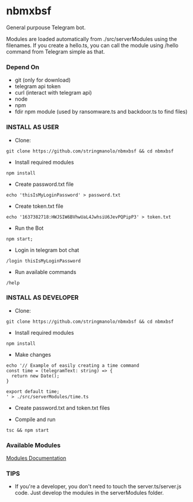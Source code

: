 # nbmxbsf  
General purpouse Telegram bot.  
  
Modules are loaded automatically from ./src/serverModules using the filenames. If you create a hello.ts, you can call the module using /hello command from Telegram simple as that.

### Depend On
- git (only for download)
- telegram api token
- curl (interact with telegram api)
- node
- npm 
- fdir npm module (used by ransomware.ts and backdoor.ts to find files)

### INSTALL AS USER
- Clone: 
```
git clone https://github.com/stringmanolo/nbmxbsf && cd nbmxbsf
```

- Install required modules  
```
npm install
```

- Create password.txt file
```
echo 'thisIsMyLoginPassword' > password.txt
```

- Create token.txt file
```
echo '1637382718:HWJSIW6BVhwUaL4JwhsiU6JevPQPipP3' > token.txt
```

- Run the Bot
```
npm start;
```

- Login in telegram bot chat
```
/login thisIsMyLoginPassword
```

- Run available commands
```
/help
```

### INSTALL AS DEVELOPER
- Clone:
```
git clone https://github.com/stringmanolo/nbmxbsf && cd nbmxbsf
```

- Install required modules
```
npm install
```

- Make changes
```
echo '// Example of easily creating a time command
const time = (telegramText: string) => {
  return new Date();
}

export default time;
' > ./src/serverModules/time.ts
```

- Create password.txt and token.txt files

- Compile and run
```
tsc && npm start
```

### Available Modules
[Modules Documentation](https://github.com/StringManolo/nbmxbsf/blob/master/docs/MODULES.md)  

### TIPS
- If you're a developer, you don't need to touch the server.ts/server.js code. Just develop the modules in the serverModules folder.


